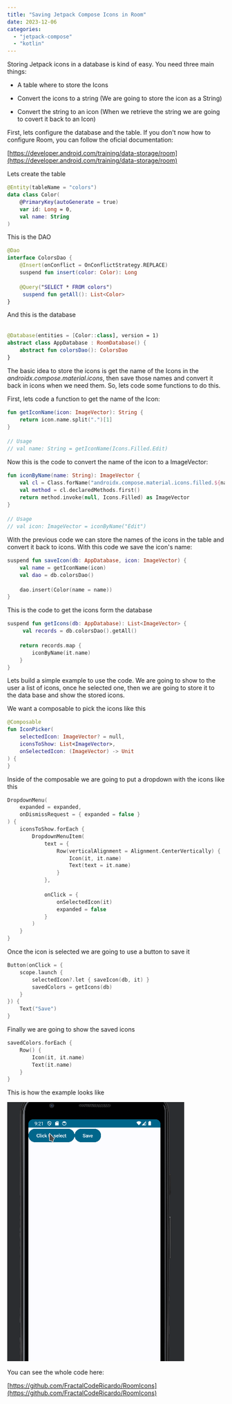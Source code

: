 ```yaml
---
title: "Saving Jetpack Compose Icons in Room"
date: 2023-12-06
categories: 
  - "jetpack-compose"
  - "kotlin"
---
```


Storing Jetpack icons in a database is kind of easy. You need three main things:

- A table where to store the Icons

- Convert the icons to a string (We are going to store the icon as a String)

- Convert the string to an icon (When we retrieve the string we are going to covert it back to an Icon)

First, lets configure the database and the table. If you don't now how to configure Room, you can follow the oficial documentation:

[https://developer.android.com/training/data-storage/room](https://developer.android.com/training/data-storage/room)

Lets create the table

```kotlin
@Entity(tableName = "colors")
data class Color(
    @PrimaryKey(autoGenerate = true)
    var id: Long = 0,
    val name: String
)
```

This is the DAO

```kotlin
@Dao
interface ColorsDao {
    @Insert(onConflict = OnConflictStrategy.REPLACE)
    suspend fun insert(color: Color): Long

    @Query("SELECT * FROM colors")
     suspend fun getAll(): List<Color>
}
```

And this is the database

```kotlin

@Database(entities = [Color::class], version = 1)
abstract class AppDatabase : RoomDatabase() {
    abstract fun colorsDao(): ColorsDao
}
```

The basic idea to store the icons is get the name of the Icons in the _androidx.compose.material.icons_, then save those names and convert it back in icons when we need them. So, lets code some functions to do this.

First, lets code a function to get the name of the Icon:

```kotlin
fun getIconName(icon: ImageVector): String {
    return icon.name.split(".")[1]
}

// Usage
// val name: String = getIconName(Icons.Filled.Edit)
```

Now this is the code to convert the name of the icon to a ImageVector:

```kotlin
fun iconByName(name: String): ImageVector {
    val cl = Class.forName("androidx.compose.material.icons.filled.${name}Kt")
    val method = cl.declaredMethods.first()
    return method.invoke(null, Icons.Filled) as ImageVector
}

// Usage
// val icon: ImageVector = iconByName("Edit")
```

With the previous code we can store the names of the icons in the table and convert it back to icons. With this code we save the icon's name:

```kotlin
suspend fun saveIcon(db: AppDatabase, icon: ImageVector) {
    val name = getIconName(icon)
    val dao = db.colorsDao()

    dao.insert(Color(name = name))
}
```

This is the code to get the icons form the database

```kotlin
suspend fun getIcons(db: AppDatabase): List<ImageVector> {
     val records = db.colorsDao().getAll()

    return records.map {
        iconByName(it.name)
    }
}
```

Lets build a simple example to use the code. We are going to show to the user a list of icons, once he selected one, then we are going to store it to the data base and show the stored icons.

We want a composable to pick the icons like this

```kotlin
@Composable
fun IconPicker(
    selectedIcon: ImageVector? = null,
    iconsToShow: List<ImageVector>,
    onSelectedIcon: (ImageVector) -> Unit
) {
}
```

Inside of the composable we are going to put a dropdown with the icons like this

```kotlin
DropdownMenu(
    expanded = expanded,
    onDismissRequest = { expanded = false }
) {
    iconsToShow.forEach {
        DropdownMenuItem(
            text = {
                Row(verticalAlignment = Alignment.CenterVertically) {
                    Icon(it, it.name)
                    Text(text = it.name)
                }
            },

            onClick = {
                onSelectedIcon(it)
                expanded = false
            }
        )
    }
}
```

Once the icon is selected we are going to use a button to save it

```kotlin
Button(onClick = {
    scope.launch {
        selectedIcon?.let { saveIcon(db, it) }
        savedColors = getIcons(db)
    }
}) {
    Text("Save")
}
```

Finally we are going to show the saved icons

```kotlin
savedColors.forEach {
    Row() {
        Icon(it, it.name)
        Text(it.name)
    }
}
```

This is how the example looks like

![](images/Peek-2023-12-06-09-21.gif)

You can see the whole code here:

[https://github.com/FractalCodeRicardo/RoomIcons](https://github.com/FractalCodeRicardo/RoomIcons)
